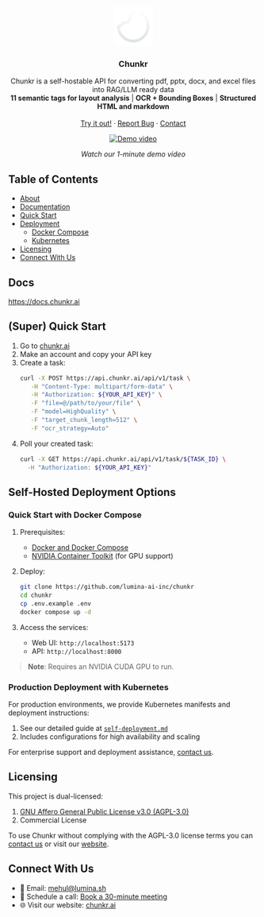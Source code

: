 <br />
<div align="center">
  <a href="https://github.com/lumina-ai-inc/chunkr">
    <img src="images/logo.svg" alt="Logo" width="80" height="80">
  </a>

<h3 align="center">Chunkr</h3>

  <p align="center">
    Chunkr is a self-hostable API for converting pdf, pptx, docx, and excel files into RAG/LLM ready data
    <br />
    <b>11 semantic tags for layout analysis</b> | <b>OCR + Bounding Boxes</b> | <b>Structured HTML and markdown</b>
    <br />
    <br />
    <a href="https://www.chunkr.ai">Try it out!</a>
    ·
    <a href="https://github.com/lumina-ai-inc/chunkr/issues/new">Report Bug</a>
    ·
    <a href="#connect-with-us">Contact</a>
  </p>
</div>


<div align="center">
  <a href="https://www.youtube.com/watch?v=PcVuzqi_hqo" width="1200" height="720">
    <img src="https://img.youtube.com/vi/PcVuzqi_hqo/maxresdefault.jpg" alt="Demo video" style="bor">
  </a>
  <p><i>Watch our 1-minute demo video</i></p>
</div>

## Table of Contents
- [About](#chunkr)
- [Documentation](#docs)
- [Quick Start](#super-quick-start)
- [Deployment](#self-hosted-deployment-options)
  - [Docker Compose](#quick-start-with-docker-compose)
  - [Kubernetes](#production-deployment-with-kubernetes)
- [Licensing](#licensing)
- [Connect With Us](#connect-with-us)

## Docs

https://docs.chunkr.ai

## (Super) Quick Start

1. Go to [chunkr.ai](https://www.chunkr.ai) 
2. Make an account and copy your API key
3. Create a task:
   ```bash
   curl -X POST https://api.chunkr.ai/api/v1/task \
      -H "Content-Type: multipart/form-data" \
      -H "Authorization: ${YOUR_API_KEY}" \
      -F "file=@/path/to/your/file" \
      -F "model=HighQuality" \
      -F "target_chunk_length=512" \
      -F "ocr_strategy=Auto"
   ```
4. Poll your created task:
    ```bash
   curl -X GET https://api.chunkr.ai/api/v1/task/${TASK_ID} \
      -H "Authorization: ${YOUR_API_KEY}"
   ```

## Self-Hosted Deployment Options

### Quick Start with Docker Compose
1. Prerequisites:
   - [Docker and Docker Compose](https://docs.docker.com/get-docker/)
   - [NVIDIA Container Toolkit](https://docs.nvidia.com/datacenter/cloud-native/container-toolkit/install-guide.html) (for GPU support)

2. Deploy:
   ```bash
   git clone https://github.com/lumina-ai-inc/chunkr
   cd chunkr
   cp .env.example .env
   docker compose up -d
   ```

3. Access the services:
   - Web UI: `http://localhost:5173`
   - API: `http://localhost:8000`

> **Note**: Requires an NVIDIA CUDA GPU to run.

### Production Deployment with Kubernetes
For production environments, we provide Kubernetes manifests and deployment instructions:
1. See our detailed guide at [`self-deployment.md`](self-deployment.md)
2. Includes configurations for high availability and scaling

For enterprise support and deployment assistance, [contact us](mailto:mehul@lumina.sh).

## Licensing

This project is dual-licensed:

1. [GNU Affero General Public License v3.0 (AGPL-3.0)](LICENSE)
2. Commercial License

To use Chunkr without complying with the AGPL-3.0 license terms you can [contact us](mailto:mehul@lumina.sh) or visit our [website](https://chunkr.ai).

## Connect With Us
- 📧 Email: [mehul@lumina.sh](mailto:mehul@lumina.sh)
- 📅 Schedule a call: [Book a 30-minute meeting](https://cal.com/mehulc/30min)
- 🌐 Visit our website: [chunkr.ai](https://chunkr.ai)
